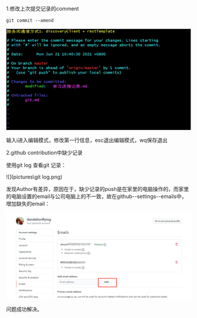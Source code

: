 1.修改上次提交记录的comment

```
git commit --amend
```

![](pictures/git-pic1.png)

输入i进入编辑模式，修改第一行信息，esc退出编辑模式，wq保存退出

2.github contribution中缺少记录

使用git log 查看git 记录：

![](pictures\git log.png)

发现Author有差异，原因在于，缺少记录的push是在家里的电脑操作的，而家里的电脑设置的email与公司电脑上的不一致，故在github--settings--emails中，增加缺失的email：

![](pictures\github-add-email.png)



问题成功解决。